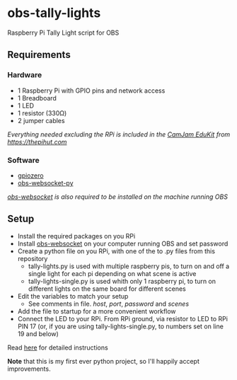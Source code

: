 # obs-tally-lights
 Raspberry Pi Tally Light script for OBS

## Requirements

### Hardware
* 1 Raspberry Pi with GPIO pins and network access
* 1 Breadboard
* 1 LED
* 1 resistor (330Ω)
* 2 jumper cables

*Everything needed excluding the RPi is included in the [CamJam EduKit](https://thepihut.com/products/camjam-edukit) from https://thepihut.com*

### Software
* [gpiozero](https://gpiozero.readthedocs.io/en/stable/)
* [obs-websocket-py](https://github.com/Elektordi/obs-websocket-py)

*[obs-websocket](https://github.com/Palakis/obs-websocket/) is also required to be installed on the machine running OBS*

## Setup
* Install the required packages on you RPi
* Install [obs-websocket](https://github.com/Palakis/obs-websocket/) on your computer running OBS and set password
* Create a python file on you RPi, with one of the to .py files from this repository
  * tally-lights.py is used with multiple raspberry pis, to turn on and off a single light for each pi depending on what scene is active
  * tally-lights-single.py is used whith only 1 raspberry pi, to turn on different lights on the same board for different scenes
* Edit the variables to match your setup
  * See comments in file. *host*, *port*, *password* and *scenes*
* Add the file to startup for a more convenient workflow
* Connect the LED to your RPi. From RPi ground, via resistor to LED to RPi PIN 17 (or, if you are using tally-lights-single.py, to numbers set on line 19 and below)

Read [here](https://docs.google.com/document/d/1nQFsDAIhL4BkFzd1uDLOn3cNSB8JWlAI0Og3YWVYy6E) for detailed instructions

**Note** that this is my first ever python project, so I'll happily accept improvements.
